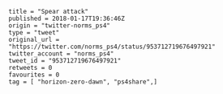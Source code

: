 ```
title = "Spear attack"
published = 2018-01-17T19:36:46Z
origin = "twitter-norms_ps4"
type = "tweet"
original_url = "https://twitter.com/norms_ps4/status/953712719676497921"
twitter_account = "norms_ps4"
tweet_id = "953712719676497921"
retweets = 0
favourites = 0
tag = [ "horizon-zero-dawn", "ps4share",]
```

<p class='image'><img src='https://mnf.m17s.net/2018/01/17/DTxEqZfWsAMec5y.jpg' alt=''></p>

